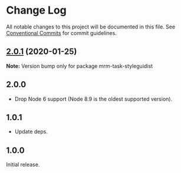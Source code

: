 # Change Log

All notable changes to this project will be documented in this file.
See [Conventional Commits](https://conventionalcommits.org) for commit guidelines.

## [2.0.1](https://github.com/sapegin/mrm-tasks/compare/mrm-task-styleguidist@2.0.0...mrm-task-styleguidist@2.0.1) (2020-01-25)

**Note:** Version bump only for package mrm-task-styleguidist





## 2.0.0

- Drop Node 6 support (Node 8.9 is the oldest supported version).

## 1.0.1

- Update deps.

## 1.0.0

Initial release.
